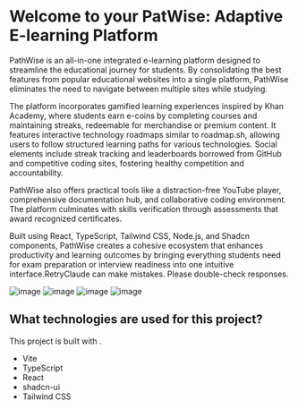 # Welcome to your PatWise: Adaptive E-learning Platform

PathWise is an all-in-one integrated e-learning platform designed to streamline the educational journey for students. By consolidating the best features from popular educational websites into a single platform, PathWise eliminates the need to navigate between multiple sites while studying.

The platform incorporates gamified learning experiences inspired by Khan Academy, where students earn e-coins by completing courses and maintaining streaks, redeemable for merchandise or premium content. It features interactive technology roadmaps similar to roadmap.sh, allowing users to follow structured learning paths for various technologies. Social elements include streak tracking and leaderboards borrowed from GitHub and competitive coding sites, fostering healthy competition and accountability.

PathWise also offers practical tools like a distraction-free YouTube player, comprehensive documentation hub, and collaborative coding environment. The platform culminates with skills verification through assessments that award recognized certificates.

Built using React, TypeScript, Tailwind CSS, Node.js, and Shadcn components, PathWise creates a cohesive ecosystem that enhances productivity and learning outcomes by bringing everything students need for exam preparation or interview readiness into one intuitive interface.RetryClaude can make mistakes. Please double-check responses.

![image](https://github.com/user-attachments/assets/61c879c7-4d9b-4f2e-9793-1c11fac18aef)
![image](https://github.com/user-attachments/assets/6f67c2c0-d455-4a1a-b126-87bdb59be78c)
![image](https://github.com/user-attachments/assets/15610380-9a38-46ac-b0b7-ea635d36b8b3)
![image](https://github.com/user-attachments/assets/31a781e6-a0c4-46e2-9f50-7896bf309676)






## What technologies are used for this project?

This project is built with .

- Vite
- TypeScript
- React
- shadcn-ui
- Tailwind CSS
